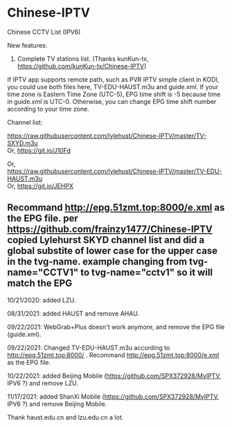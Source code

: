 # Chinese-IPTV

Chinese CCTV List (IPV6)

New features:
1. Complete TV stations list. (Thanks kunKun-tx, https://github.com/kunKun-tx/Chinese-IPTV)

If IPTV app supports remote path, such as PVR IPTV simple client in KODI, you
could use both files here, TV-EDU-HAUST.m3u and guide.xml. If your time zone is
Eastern Time Zone (UTC-5), EPG time shift is -5 because time in guide.xml is
UTC-0. Otherwise, you can change EPG time shift number according to your time
zone.

Channel list:  

https://raw.githubusercontent.com/lylehust/Chinese-IPTV/master/TV-SXYD.m3u  
Or, https://git.io/J10Fd

Or,  
https://raw.githubusercontent.com/lylehust/Chinese-IPTV/master/TV-EDU-HAUST.m3u  
Or, https://git.io/JEHPX 

Recommand http://epg.51zmt.top:8000/e.xml as the EPG file. per https://github.com/frainzy1477/Chinese-IPTV
copied Lylehurst SKYD channel list and did a global substite of lower case for the upper case in the 
tvg-name. example changing from tvg-name="CCTV1" to tvg-name="cctv1" so it will match the EPG
----------

10/21/2020: added LZU.

08/31/2021: added HAUST and remove AHAU.

09/22/2021: WebGrab+Plus doesn't work anymore, and remove the EPG file (guide.xml).

09/22/2021: Changed TV-EDU-HAUST.m3u according to http://epg.51zmt.top:8000/ . 
Recommand http://epg.51zmt.top:8000/e.xml as the EPG file.

10/22/2021: added Beijing Mobile (https://github.com/SPX372928/MyIPTV, IPV6 ?) and remove LZU.

11/17/2021: added ShanXi Mobile (https://github.com/SPX372928/MyIPTV, IPV6 ?) and remove Beijing Mobile.

Thank haust.edu.cn and lzu.edu.cn a lot. 
